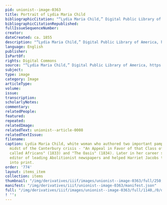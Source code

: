 ```yaml
---
pid: unionist--image-0363
title: Portrait of Lydia Maria Child
bibliographicCitation: "“Lydia Maria Child,” Digital Public Library of America, https://dp.la/item/324fdf1759330928d4a40061d29c1ac2"
bibliographicCitationRepublished: 
fullIssueSequenceNumber: 
creator: 
dateCreated: ca. 1855
description: "“Lydia Maria Child,” Digital Public Library of America, https://dp.la/item/324fdf1759330928d4a40061d29c1ac2"
language: English
publisher: 
IsPartOf: 
rights: Digital Commons
source: "“Lydia Maria Child,” Digital Public Library of America, https://dp.la/item/324fdf1759330928d4a40061d29c1ac2"
subject: 
type: image
category: Image
articleType: 
volume: 
issue: 
transcription: 
scholarlyNotes: 
commentary: 
relatedPeople: 
featured: 
repeated: 
relatedImage: 
relatedText: unionist--article-0008
relatedTextIssue: 
filename: 
caption: Lydia Maria Child, white woman who authored two important pamphlets in the
  midst of the Canterbury crisis - "An Appeal in Favor of that Class of Americans
  called Africans" (1833) and "The Oasis" (1834). Later in her career she became the
  editor of leading Abolitionist newspapers and helped Harriet Jacobs to get her writings
  into print.
order: '774'
layout: items_item
collection: items
thumbnail: "/img/derivatives/iiif/images/unionist--image-0363/full/250,/0/default.jpg"
manifest: "/img/derivatives/iiif/unionist--image-0363/manifest.json"
full: "/img/derivatives/iiif/images/unionist--image-0363/full/1140,/0/default.jpg"
! '': 
---
```

